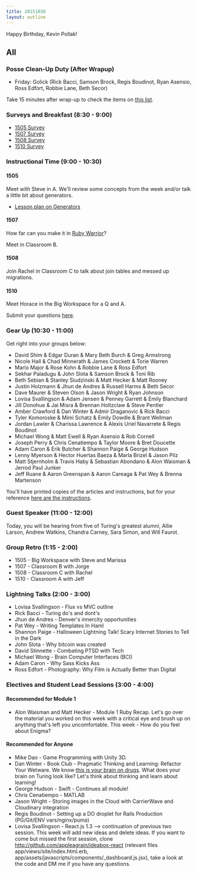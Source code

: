 ```yaml
---
title: 20151030
layout: outline
---
```


Happy Birthday, Kevin Pollak!

## All

### Posse Clean-Up Duty (After Wrapup)

* Friday: Golick (Rick Bacci, Samson Brock, Regis Boudinot, Ryan Asensio, Ross Edfort, Robbie Lane, Beth Secor)

Take 15 minutes after wrap-up to check the items on [this list](https://gist.github.com/rwarbelow/f5cfe4333402d043ef2e).

### Surveys and Breakfast (8:30 - 9:00)

* [1505 Survey](http://goo.gl/forms/fqQIv1feH2)
* [1507 Survey](http://goo.gl/forms/Q6uO7d6IQR)
* [1508 Survey](http://goo.gl/forms/nyLbRsrCNJ)
* [1510 Survey](http://goo.gl/forms/nYKIVZT8IO)

### Instructional Time (9:00 - 10:30)

#### 1505

Meet with Steve in A. We'll review some concepts from the week and/or talk a little bit about generators.

* [Lesson plan on Generators](https://github.com/mdn/advanced-js-fundamentals-ck/blob/gh-pages/tutorials/02-functions/05-generators.md)

#### 1507

How far can you make it in [Ruby Warrior](https://www.bloc.io/ruby-warrior#/)?

Meet in Classroom B.

#### 1508

Join Rachel in Classroom C to talk about join tables and messed up migrations.

#### 1510

Meet Horace in the Big Workspace for a Q and A.

Submit your questions [here](https://public.etherpad-mozilla.org/p/1510-question-time).

### Gear Up (10:30 - 11:00)

Get right into your groups below:

* David Shim & Edgar Duran & Mary Beth Burch & Greg Armstrong
* Nicole Hall & Chad Minnerath & James Crockett & Torie Warren
* Marlo Major & Rose Kohn & Robbie Lane & Ross Edfort
* Sekhar Paladugu & John Slota & Samson Brock & Toni Rib
* Beth Sebian & Stanley Siudzinski & Matt Hecker & Matt Rooney
* Justin Holzmann & Jhun de Andres & Russell Harms & Beth Secor
* Dave Maurer & Steven Olson & Jason Wright & Ryan Johnson
* Lovisa Svallingson & Adam Jensen & Penney Garrett & Emily Blanchard
* Jill Donohue & Jai Misra & Brennan Holtzclaw & Steve Pentler
* Amber Crawford & Dan Winter & Admir Draganovic & Rick Bacci
* Tyler Komoroske & Mimi Schatz & Emily Dowdle & Brant Wellman
* Jordan Lawler & Charissa Lawrence & Alexis Uriel Navarrete & Regis Boudinot
* Michael Wong & Matt Ewell & Ryan Asensio & Rob Cornell
* Joseph Perry & Chris Cenatiempo & Taylor Moore & Bret Doucette
* Adam Caron & Erik Butcher & Shannon Paige & George Hudson
* Lenny Myerson & Hector Huertas Baeza & Marla Brizel & Jason Pilz
* Matt Stjernholm & Travis Haby & Sebastian Abondano & Alon Waisman & Jerrod Paul Junker
* Jeff Ruane & Aaron Greenspan & Aaron Careaga & Pat Wey & Brenna Martenson

You'll have printed copies of the articles and instructions, but for your reference [here are the instructions](https://github.com/turingschool/gear-up/blob/master/salary.markdown).

### Guest Speaker (11:00 - 12:00)

Today, you will be hearing from five of Turing's greatest alumni, Allie Larson, Andrew Watkins, Chandra Carney, Sara Simon, and Will Faurot.

### Group Retro (1:15 - 2:00)

* 1505 - Big Workspace with Steve and Marissa
* 1507 - Classroom B with Jorge
* 1508 - Classroom C with Rachel
* 1510 - Classroom A with Jeff

### Lightning Talks (2:00 - 3:00)

* Lovisa Svallingson - Flux vs MVC outline
* Rick Bacci - Turing do's and dont's
* Jhun de Andres - Denver's innercity opportunities
* Pat Wey - Writing Templates In Haml
* Shannon Paige - Halloween Lightning Talk! Scary Internet Stories to Tell in the Dark
* John Slota - Why bitcoin was created
* David Stinnette - Combating PTSD with Tech
* Michael Wong - Brain Computer Interfaces (BCI)
* Adam Caron - Why Sass Kicks Ass
* Ross Edfort - Photography: Why Film is Actually Better than Digital

### Electives and Student Lead Sessions (3:00 - 4:00)

#### Recommended for Module 1

* Alon Waisman and Matt Hecker - Module 1 Ruby Recap. Let's go over the material you worked on this week with a critical eye and brush up on anything that's left you uncomfortable. This week - How do you feel about Enigma?

#### Recommended for Anyone

* Mike Dao - Game Programming with Unity 3D.
* Dan Winter - Book Club - Pragmatic Thinking and Learning: Refactor Your Wetware. We know [this is  your brain on drugs](https://www.youtube.com/watch?v=ub_a2t0ZfTs). What does your brain on Turing look like? Let's think about thinking and learn about learning!
* George Hudson - Swift - Continues all module!
* Chris Cenatiempo - MATLAB
* Jason Wright - Storing images in the Cloud with CarrierWave and Cloudinary integration
* Regis Boudinot - Setting up a DO droplet for Rails Production (PG/Git/ENV vars/nginx/puma)
* Lovisa Svallingson - React.js 1.3 --> continuation of previous two session. This week will add new ideas and delete ideas. If you want to come but missed the first
session, clone http://github.com/appleagrain/ideabox-react (relevant files app/views/site/index.html.erb, app/assets/javascripts/components/_dashboard.js.jsx),
take a look at the code and DM me if you have any questions.
